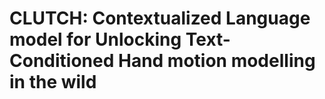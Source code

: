 # CLUTCH: Contextualized Language model for Unlocking Text-Conditioned Hand motion modelling in the wild
